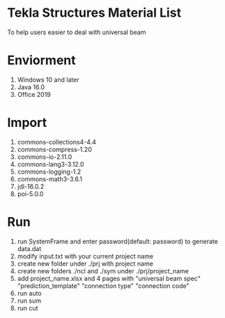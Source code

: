 # Tekla Structures Material List
To help users easier to deal with universal beam

# Enviorment 
1. Windows 10 and later
2. Java 16.0
3. Office 2019

# Import
1. commons-collections4-4.4
2. commons-compress-1.20
3. commons-io-2.11.0
4. commons-lang3-3.12.0
5. commons-logging-1.2
6. commons-math3-3.6.1
7. jdl-16.0.2
8. poi-5.0.0

# Run
1. run SystemFrame and enter password(default: password) to generate data.dat
2. modify input.txt with your current project name
3. create new folder under ./prj with project name
4. create new folders ./ncl and ./sym under ./prj/project_name
5. add project_name.xlsx and 4 pages with "universal beam spec" "prediction_template" "connection type" "connection code"
6. run auto
7. run sum
8. run cut